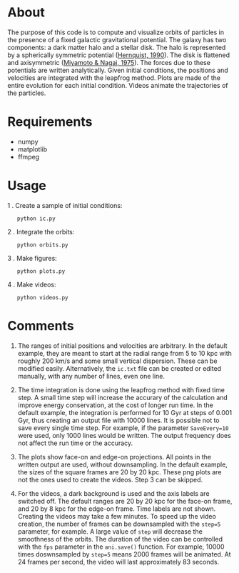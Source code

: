 # About

The purpose of this code is to compute and visualize orbits of particles in the presence of a fixed galactic gravitational potential. The galaxy has two components: a dark matter halo and a stellar disk. The halo is represented by a spherically symmetric potential ([Hernquist, 1990](https://ui.adsabs.harvard.edu/abs/1990ApJ...356..359H/abstract)). The disk is flattened and axisymmetric ([Miyamoto & Nagai, 1975](https://ui.adsabs.harvard.edu/abs/1975PASJ...27..533M/abstract)). The forces due to these potentials are written analytically. Given initial conditions, the positions and velocities are integrated with the leapfrog method. Plots are made of the entire evolution for each initial condition. Videos animate the trajectories of the particles.

# Requirements

*  numpy
*  matplotlib
*  ffmpeg

# Usage

1 . Create a sample of initial conditions:

```
   python ic.py
```

2 . Integrate the orbits:

```
   python orbits.py
```
3 . Make figures:

```
   python plots.py
```
4 . Make videos:

```
   python videos.py
```

# Comments

1. The ranges of initial positions and velocities are arbitrary. In the default example, they are meant to start at the radial range from 5 to 10 kpc with roughly 200 km/s and some small vertical dispersion. These can be modified easily. Alternatively, the `ic.txt` file can be created or edited manually, with any number of lines, even one line.

2. The time integration is done using the leapfrog method with fixed time step. A small time step will increase the accurary of the calculation and improve energy conservation, at the cost of longer run time. In the default example, the integration is performed for 10 Gyr at steps of 0.001 Gyr, thus creating an output file with 10000 lines. It is possible not to save every single time step. For example, if the parameter `SaveEvery=10` were used, only 1000 lines would be written. The output frequency does not affect the run time or the accuracy.

3. The plots show face-on and edge-on projections. All points in the written output are used, without downsampling. In the default example, the sizes of the square frames are 20 by 20 kpc. These png plots are not the ones used to create the videos. Step 3 can be skipped.

4. For the videos, a dark background is used and the axis labels are switched off. The default ranges are 20 by 20 kpc for the face-on frame, and 20 by 8 kpc for the edge-on frame. Time labels are not shown. Creating the videos may take a few minutes. To speed up the video creation, the number of frames can be downsampled with the `step=5` parameter, for example. A large value of `step` will decrease the smoothness of the orbits. The duration of the video can be controlled with the `fps` parameter in the `ani.save()` function. For example, 10000 times doswnsampled by `step=5` means 2000 frames will be animated. At 24 frames per second, the video will last approximately 83 seconds.
